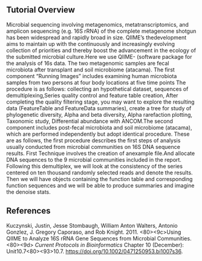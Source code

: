 ## Tutorial Overview

Microbial sequencing involving metagenomics, metatranscriptomics, and
amplicon sequencing (e.g. 16S rRNA) of the complete metagenome shotgun
has been widespread and rapidly broad in size. QIIME’s thedevelopment
aims to maintain up with the continuously and increasingly evolving
collection of priorities and thereby boost the advancement in the
ecology of the submitted microbial culture.Here we use QIIME- (software
package for the analysis of 16s data. The two metagenomic samples are
fecal microbiota after transplant and soil microbiome (atacama). The
first component “Running Images” includes examining human microbiota
samples from two persons at four body locations at five time points The
procedure is as follows: collecting an hypothetical dataset, sequences
of demultiplexing,Series quality control and feature table creation,
After completing the quality filtering stage, you may want to explore
the resulting data (FeatureTable and FeatureData summaries), create a
tree for study of phylogenetic diversity, Alpha and beta diversity,
Alpha rarefaction plotting, Taxonomic study, Differential abundance with
ANCOM.The second component includes post-fecal microbiota and soil
microbiome (atacama), which are performed independently but adopt
identical procedure. These are as follows, the first procedure describes
the first steps of analysis usually conducted from microbial communities
on 16S DNA sequence results. First Technique involves the creation of
anexample file.And allocate DNA sequences to the 9 microbial communities
included in the report. Following this demultiplex, we will look at the
consistency of the series centered on ten thousand randomly selected
reads and denote the results. Then we will have objects containing the
function table and corresponding function sequences and we will be able
to produce summaries and imagine the denoise stats.

## References

<div id="refs" class="references">

<div id="ref-Kuczynski2011">

Kuczynski, Justin, Jesse Stombaugh, William Anton Walters, Antonio
Gonz<c3><a1>lez, J. Gregory Caporaso, and Rob Knight. 2011.
<e2>\<80\>\<9c\>Using QIIME to Analyze 16S rRNA Gene Sequences from
Microbial Communities.<e2>\<80\>\<9d\> *Current Protocols in
Bioinformatics* Chapter 10 (December): Unit10.7<e2>\<80\>\<93\>10.7.
<https://doi.org/10.1002/0471250953.bi1007s36>.

</div>

</div>
